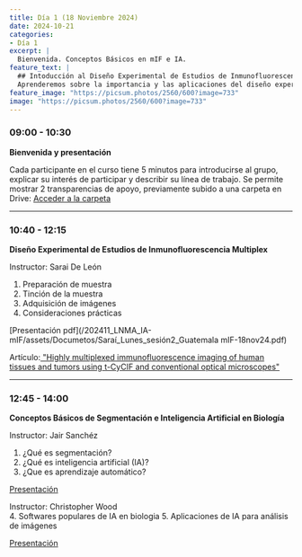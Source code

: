 ```yaml
---
title: Día 1 (18 Noviembre 2024)
date: 2024-10-21
categories:
- Día 1
excerpt: |
  Bienvenida. Conceptos Básicos en mIF e IA.
feature_text: |
  ## Intoducción al Diseño Experimental de Estudios de Inmunofluorescencia Multiplex e Inteligencia Artificial
  Aprenderemos sobre la importancia y las aplicaciones del diseño experimental en la investigación biomédica. 
feature_image: "https://picsum.photos/2560/600?image=733"
image: "https://picsum.photos/2560/600?image=733"
---
```


### 09:00 - 10:30  
**Bienvenida y presentación**

Cada participante en el curso tiene 5 minutos para introducirse al grupo, explicar su interés de participar y describir su línea de trabajo. Se permite mostrar 2 transparencias de apoyo, previamente subido a una carpeta en Drive: [Acceder a la carpeta](https://drive.google.com/drive/folders/1bucoOfbVS0Z7-osnFdqa5DDG_OdaMsLE?usp=drive_link)

---

### 10:40 - 12:15  
**Diseño Experimental de Estudios de Inmunofluorescencia Multiplex**

Instructor: Sarai De León

1. Preparación de muestra
2. Tinción de la muestra
3. Adquisición de imágenes
4. Consideraciones prácticas

[Presentación pdf](/202411_LNMA_IA-mIF/assets/Documetos/Saraí_Lunes_sesión2_Guatemala mIF-18nov24.pdf)

Artículo:[ "Highly multiplexed immunofluorescence imaging of human tissues and tumors using t-CyCIF and conventional optical microscopes"](https://pmc.ncbi.nlm.nih.gov/articles/PMC6075866/)
   
---

### 12:45 - 14:00
**Conceptos Básicos de Segmentación e Inteligencia Artificial en Biología**

Instructor: Jair Sanchéz

1. ¿Qué es segmentación?
2. ¿Qué es inteligencia artificial (IA)?
3. ¿Que es aprendizaje automático?

[Presentación](https://docs.google.com/presentation/d/14_5t_9xQveRl_OPDh9GXezGalQQnIy5JAY9cObzgXKY/edit?usp=drive_link)

Instructor: Christopher Wood   
4. Softwares populares de IA en biologia
5. Aplicaciones de IA para análisis de imágenes

[Presentación](https://docs.google.com/presentation/d/1G6BoHmg3LU-V4_VUzD4vXIqtZkLhFRuq/edit?usp=sharing&ouid=100889013785238338052&rtpof=true&sd=true)
